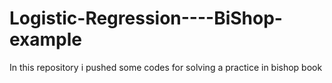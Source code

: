 # Logistic-Regression----BiShop-example
In this repository i pushed some codes for solving a practice in bishop book

